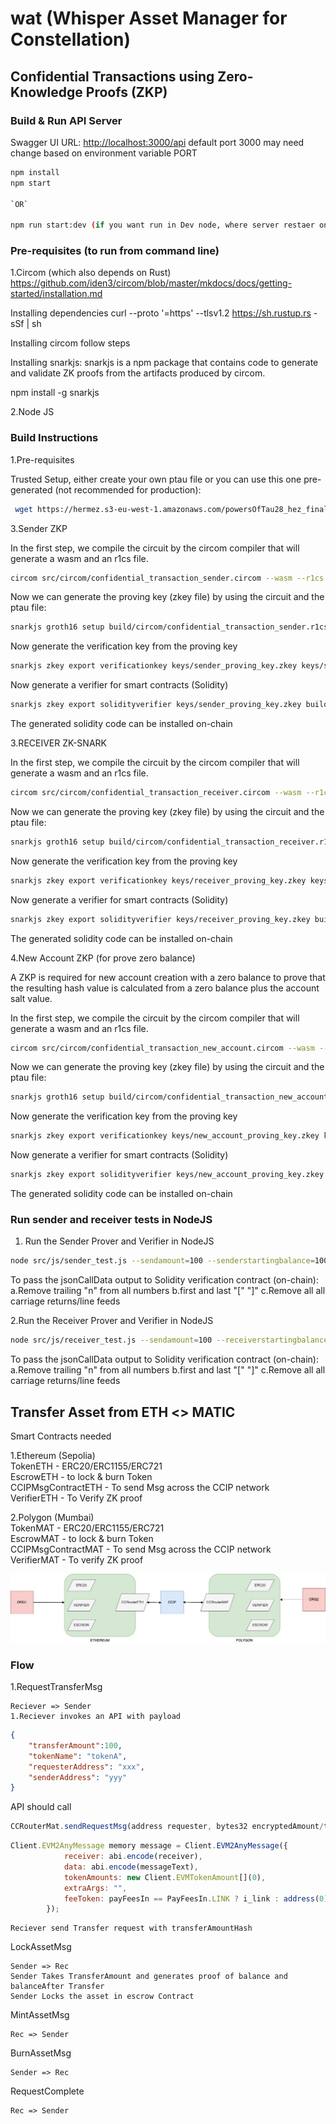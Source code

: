 # wat (Whisper Asset Manager for Constellation)

## Confidential Transactions using Zero-Knowledge Proofs (ZKP)

### Build & Run API Server

Swagger UI URL: <http://localhost:3000/api> default port 3000 may need change based on environment variable PORT

```sh
npm install
npm start   

`OR`

npm run start:dev (if you want run in Dev node, where server restaer on code change auto-magically)  
 ```

### Pre-requisites (to run from command line)

1.Circom (which also depends on Rust) <https://github.com/iden3/circom/blob/master/mkdocs/docs/getting-started/installation.md>

Installing dependencies
curl --proto '=https' --tlsv1.2 https://sh.rustup.rs -sSf | sh

Installing circom follow steps

Installing snarkjs: snarkjs is a npm package that contains code to generate and validate ZK proofs from the artifacts produced by circom.

npm install -g snarkjs

2.Node JS


### Build Instructions

1.Pre-requisites

Trusted Setup, either create your own ptau file or you can use this one pre-generated (not recommended for production):

```sh
 wget https://hermez.s3-eu-west-1.amazonaws.com/powersOfTau28_hez_final_12.ptau -O ./data/powersOfTau28_hez_final_12.ptau
```

3.Sender ZKP

In the first step, we compile the circuit by the circom compiler that will generate a wasm and an r1cs file.

```sh
circom src/circom/confidential_transaction_sender.circom --wasm --r1cs -o ./build/circom
```

Now we can generate the proving key (zkey file) by using the circuit and the ptau file:

```sh
snarkjs groth16 setup build/circom/confidential_transaction_sender.r1cs data/powersOfTau28_hez_final_12.ptau keys/sender_proving_key.zkey
```

Now generate the verification key from the proving key 

```sh
snarkjs zkey export verificationkey keys/sender_proving_key.zkey keys/sender_verification_key.json
```

Now generate a verifier for smart contracts (Solidity)

```sh
snarkjs zkey export solidityverifier keys/sender_proving_key.zkey build/solidity/sender_verifier.sol
```

The generated solidity code can be installed on-chain

3.RECEIVER ZK-SNARK

In the first step, we compile the circuit by the circom compiler that will generate a wasm and an r1cs file.

```sh
circom src/circom/confidential_transaction_receiver.circom --wasm --r1cs -o ./build/circom
```

Now we can generate the proving key (zkey file) by using the circuit and the ptau file:

```sh
snarkjs groth16 setup build/circom/confidential_transaction_receiver.r1cs data/powersOfTau28_hez_final_12.ptau keys/receiver_proving_key.zkey
```

Now generate the verification key from the proving key 

```sh
snarkjs zkey export verificationkey keys/receiver_proving_key.zkey keys/receiver_verification_key.json
```

Now generate a verifier for smart contracts (Solidity)

```sh
snarkjs zkey export solidityverifier keys/receiver_proving_key.zkey build/solidity/receiver_verifier.sol
```

The generated solidity code can be installed on-chain

4.New Account ZKP (for prove zero balance)

A ZKP is required for new account creation with a zero balance to prove that the resulting hash value is calculated from a zero balance plus the account salt value.


In the first step, we compile the circuit by the circom compiler that will generate a wasm and an r1cs file.

```sh
circom src/circom/confidential_transaction_new_account.circom --wasm --r1cs -o ./build/circom
```

Now we can generate the proving key (zkey file) by using the circuit and the ptau file:

```sh
snarkjs groth16 setup build/circom/confidential_transaction_new_account.r1cs data/powersOfTau28_hez_final_12.ptau keys/new_account_proving_key.zkey
```

Now generate the verification key from the proving key 

```sh
snarkjs zkey export verificationkey keys/new_account_proving_key.zkey keys/new_account_verification_key.json
```

Now generate a verifier for smart contracts (Solidity)

```sh
snarkjs zkey export solidityverifier keys/new_account_proving_key.zkey build/solidity/new_account_verifier.sol
```

The generated solidity code can be installed on-chain


### Run sender and receiver tests in NodeJS

1. Run the Sender Prover and Verifier in NodeJS

```sh
node src/js/sender_test.js --sendamount=100 --senderstartingbalance=1000 --sendersalt=1234567890
```

To pass the jsonCallData output to Solidity verification contract (on-chain):
a.Remove trailing "n" from all numbers
b.first and last "[" "]"
c.Remove all all carriage returns/line feeds

2.Run the Receiver Prover and Verifier in NodeJS

```sh
node src/js/receiver_test.js --sendamount=100 --receiverstartingbalance=1000 --receiversalt=987654321
```

To pass the jsonCallData output to Solidity verification contract (on-chain):
a.Remove trailing "n" from all numbers
b.first and last "[" "]"
c.Remove all all carriage returns/line feeds

## Transfer Asset from ETH <> MATIC

Smart Contracts needed

1.Ethereum (Sepolia)<br>
TokenETH - ERC20/ERC1155/ERC721<br>
EscrowETH - to lock & burn Token<br>
CCIPMsgContractETH - To send Msg across the CCIP network<br>
VerifierETH - To Verify ZK proof<br>

2.Polygon (Mumbai)<br>
TokenMAT - ERC20/ERC1155/ERC721<br>
EscrowMAT - to lock & burn Token<br>
CCIPMsgContractMAT - To send Msg across the CCIP network<br>
VerifierMAT - To verify ZK proof<br>


![Alt text](basic.jpg)
### Flow


1.RequestTransferMsg

    Reciever => Sender
    1.Reciever invokes an API with payload 
    
```JSON
{ 
    "transferAmount":100, 
    "tokenName": "tokenA", 
    "requesterAddress": "xxx", 
    "senderAddress": "yyy"
}
```
API should call 
```js
CCRouterMat.sendRequestMsg(address requester, bytes32 encryptedAmount/transferAmountHash, string tokenName, bytes32 proof) 
```

```js
Client.EVM2AnyMessage memory message = Client.EVM2AnyMessage({
            receiver: abi.encode(receiver),
            data: abi.encode(messageText),
            tokenAmounts: new Client.EVMTokenAmount[](0),
            extraArgs: "",
            feeToken: payFeesIn == PayFeesIn.LINK ? i_link : address(0)
        });

```

    Reciever send Transfer request with transferAmountHash

LockAssetMsg

    Sender => Rec
    Sender Takes TransferAmount and generates proof of balance and balanceAfter Transfer
    Sender Locks the asset in escrow Contract

MintAssetMsg

    Rec => Sender

BurnAssetMsg 

    Sender => Rec

RequestComplete

    Rec => Sender

